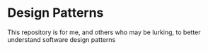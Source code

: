 # Design Patterns

This repository is for me, and others who may be lurking, to better understand software design patterns
